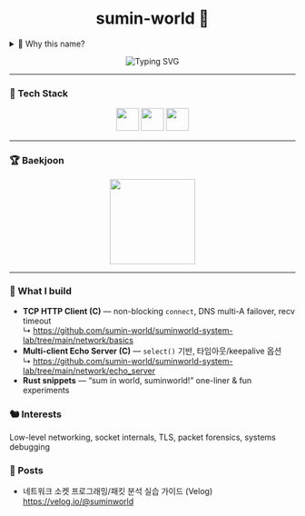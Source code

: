 <h1 align="center">sumin-world 🦀</h1>

<details>
<summary>🤔 Why this name?</summary>

```rust
use std::ops::BitOr; struct S(&'static str); impl BitOr for S{type Output=String; fn bitor(self,rhs:Self)->Self::Output{format!("{} in {}!",self.0,rhs.0)}} fn main(){println!("{}",S("sum")|S("world"));}
```
*Sometimes the answer is in the code itself* ✨
</details>

<p align="center">
  <img src="https://readme-typing-svg.demolab.com?font=Share+Tech+Mono&weight=700&size=24&pause=1200&color=00F5FF&center=true&vCenter=true&width=650&lines=C+%26+Rust+System+Programming;Linux+Kernel+%26+Security+Research" alt="Typing SVG" />
</p>

---

### 🔧 Tech Stack
<p align="center">
  <img src="https://cdn.jsdelivr.net/gh/devicons/devicon/icons/c/c-original.svg" width="40" height="40"/>
  <img src="https://cdn.jsdelivr.net/gh/devicons/devicon/icons/rust/rust-original.svg" width="40" height="40"/>
  <img src="https://cdn.jsdelivr.net/gh/devicons/devicon/icons/linux/linux-original.svg" width="40" height="40"/>
</p>

---

### 🏆 Baekjoon
<p align="center">
  <a href="https://solved.ac/bettermonde/">
    <img src="http://mazassumnida.wtf/api/v2/generate_badge?boj=bettermonde" height="150"/>
  </a>
</p>

---

### 🔧 What I build
- **TCP HTTP Client (C)** — non-blocking `connect`, DNS multi-A failover, recv timeout  
  ↳ https://github.com/sumin-world/suminworld-system-lab/tree/main/network/basics  
- **Multi-client Echo Server (C)** — `select()` 기반, 타임아웃/keepalive 옵션  
  ↳ https://github.com/sumin-world/suminworld-system-lab/tree/main/network/echo_server
- **Rust snippets** — “sum in world, suminworld!” one-liner & fun experiments

### 🐿️ Interests
Low-level networking, socket internals, TLS, packet forensics, systems debugging

### 🪼 Posts
- 네트워크 소켓 프로그래밍/패킷 분석 실습 가이드 (Velog)  
  https://velog.io/@suminworld
